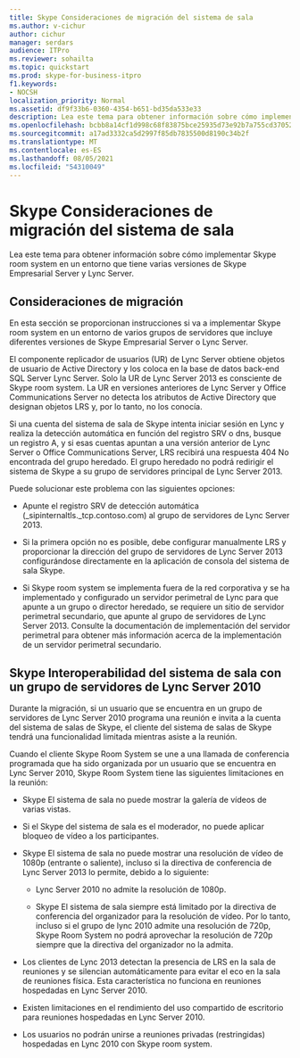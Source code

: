```yaml
---
title: Skype Consideraciones de migración del sistema de sala
ms.author: v-cichur
author: cichur
manager: serdars
audience: ITPro
ms.reviewer: sohailta
ms.topic: quickstart
ms.prod: skype-for-business-itpro
f1.keywords:
- NOCSH
localization_priority: Normal
ms.assetid: df9f33b6-0360-4354-b651-bd35da533e33
description: Lea este tema para obtener información sobre cómo implementar Skype room system en un entorno que tiene varias versiones de Skype Empresarial Server y Lync Server.
ms.openlocfilehash: bcbb8a14cf1d998c68f83875bce25935d73e92b7a755cd370526a65aef202e36
ms.sourcegitcommit: a17ad3332ca5d2997f85db7835500d8190c34b2f
ms.translationtype: MT
ms.contentlocale: es-ES
ms.lasthandoff: 08/05/2021
ms.locfileid: "54310049"
---
```

# <a name="skype-room-system-migration-considerations"></a>Skype Consideraciones de migración del sistema de sala
 
Lea este tema para obtener información sobre cómo implementar Skype room system en un entorno que tiene varias versiones de Skype Empresarial Server y Lync Server.
  
## <a name="migration-considerations"></a>Consideraciones de migración

En esta sección se proporcionan instrucciones si va a implementar Skype room system en un entorno de varios grupos de servidores que incluye diferentes versiones de Skype Empresarial Server o Lync Server. 
  
El componente replicador de usuarios (UR) de Lync Server obtiene objetos de usuario de Active Directory y los coloca en la base de datos back-end SQL Server Lync Server. Solo la UR de Lync Server 2013 es consciente de Skype room system. La UR en versiones anteriores de Lync Server y Office Communications Server no detecta los atributos de Active Directory que designan objetos LRS y, por lo tanto, no los conocía. 
  
Si una cuenta del sistema de sala de Skype intenta iniciar sesión en Lync y realiza la detección automática en función del registro SRV o dns, busque un registro A, y si esas cuentas apuntan a una versión anterior de Lync Server o Office Communications Server, LRS recibirá una respuesta 404 No encontrada del grupo heredado. El grupo heredado no podrá redirigir el sistema de Skype a su grupo de servidores principal de Lync Server 2013. 
  
Puede solucionar este problema con las siguientes opciones: 
  
- Apunte el registro SRV de detección automática (_sipinternaltls._tcp.contoso.com) al grupo de servidores de Lync Server 2013.
    
- Si la primera opción no es posible, debe configurar manualmente LRS y proporcionar la dirección del grupo de servidores de Lync Server 2013 configurándose directamente en la aplicación de consola del sistema de sala Skype. 
    
- Si Skype room system se implementa fuera de la red corporativa y se ha implementado y configurado un servidor perimetral de Lync para que apunte a un grupo o director heredado, se requiere un sitio de servidor perimetral secundario, que apunte al grupo de servidores de Lync Server 2013. Consulte la documentación de implementación del servidor perimetral para obtener más información acerca de la implementación de un servidor perimetral secundario. 
    
## <a name="skype-room-system-interoperability-with-a-lync-server-2010-pool"></a>Skype Interoperabilidad del sistema de sala con un grupo de servidores de Lync Server 2010

Durante la migración, si un usuario que se encuentra en un grupo de servidores de Lync Server 2010 programa una reunión e invita a la cuenta del sistema de salas de Skype, el cliente del sistema de salas de Skype tendrá una funcionalidad limitada mientras asiste a la reunión. 
  
Cuando el cliente Skype Room System se une a una llamada de conferencia programada que ha sido organizada por un usuario que se encuentra en Lync Server 2010, Skype Room System tiene las siguientes limitaciones en la reunión: 
  
- Skype El sistema de sala no puede mostrar la galería de vídeos de varias vistas.
    
- Si el Skype del sistema de sala es el moderador, no puede aplicar bloqueo de vídeo a los participantes.
    
- Skype El sistema de sala no puede mostrar una resolución de vídeo de 1080p (entrante o saliente), incluso si la directiva de conferencia de Lync Server 2013 lo permite, debido a lo siguiente: 
    
  - Lync Server 2010 no admite la resolución de 1080p.
    
  - Skype El sistema de sala siempre está limitado por la directiva de conferencia del organizador para la resolución de vídeo. Por lo tanto, incluso si el grupo de lync 2010 admite una resolución de 720p, Skype Room System no podrá aprovechar la resolución de 720p siempre que la directiva del organizador no la admita. 
    
- Los clientes de Lync 2013 detectan la presencia de LRS en la sala de reuniones y se silencian automáticamente para evitar el eco en la sala de reuniones física. Esta característica no funciona en reuniones hospedadas en Lync Server 2010.
    
- Existen limitaciones en el rendimiento del uso compartido de escritorio para reuniones hospedadas en Lync Server 2010.
    
- Los usuarios no podrán unirse a reuniones privadas (restringidas) hospedadas en Lync 2010 con Skype room system.
    

